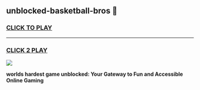
## unblocked-basketball-bros 👋
<h3>
<a href="https://premium.freeplayer.one?title=unblocked-basketball-bros&ref=14F">CLICK TO PLAY</a></h3>
<hr>

<h3>
<a href="https://premium.freeplayer.one?title=unblocked-basketball-bros&ref=14F">CLICK 2 PLAY</a>
  
</h3>

<a href="https://premium.freeplayer.one?title=unblocked-basketball-bros&ref=12F/"><img src="https://clearcache.store/games.png"></a>


**worlds hardest game unblocked: Your Gateway to Fun and Accessible Online Gaming**
